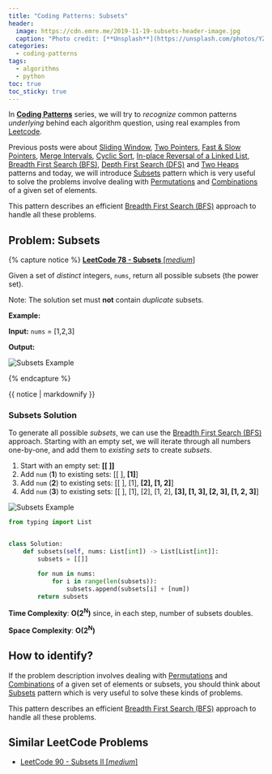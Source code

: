 ```yaml
---
title: "Coding Patterns: Subsets"
header:
  image: https://cdn.emre.me/2019-11-19-subsets-header-image.jpg
  caption: "Photo credit: [**Unsplash**](https://unsplash.com/photos/YZyYSeVQGmM)"
categories:
  - coding-patterns
tags:
  - algorithms
  - python
toc: true
toc_sticky: true
---
```


In **[Coding Patterns](https://emre.me/categories/#coding-patterns)** series, we will try to *recognize* common patterns *underlying* behind each algorithm question, using real examples from [Leetcode](https://leetcode.com/).

Previous posts were about [Sliding Window](https://emre.me/coding-patterns/sliding-window/), [Two Pointers](https://emre.me/coding-patterns/two-pointers/), [Fast & Slow Pointers](https://emre.me/coding-patterns/fast-slow-pointers/), [Merge Intervals](https://emre.me/coding-patterns/merge-intervals/), [Cyclic Sort](https://emre.me/coding-patterns/cyclic-sort/), [In-place Reversal of a Linked List](https://emre.me/coding-patterns/in-place-reversal-of-a-linked-list/), [Breadth First Search (BFS)](https://emre.me/coding-patterns/breadth-first-search/), [Depth First Search (DFS)](https://emre.me/coding-patterns/depth-first-search/) and [Two Heaps](https://emre.me/coding-patterns/two-heaps/) patterns and today, we will introduce [Subsets](https://emre.me/coding-patterns/subsets/) pattern which is very useful to solve the problems involve dealing with [Permutations](https://en.wikipedia.org/wiki/Permutation) and [Combinations](https://en.wikipedia.org/wiki/Combination) of a given set of elements.

This pattern describes an efficient [Breadth First Search (BFS)](https://emre.me/coding-patterns/breadth-first-search/) approach to handle all these problems.

## Problem: Subsets ##
{% capture notice %}
[**LeetCode 78 - Subsets** [*medium*]](https://leetcode.com/problems/subsets/)

Given a set of *distinct* integers, `nums`, return all possible subsets (the power set).

Note: The solution set must **not** contain *duplicate* subsets.

**Example:**

**Input:** `nums` = [1,2,3]

**Output:**

![Subsets Example](https://cdn.emre.me/2019-11-19-subsets-header-image.jpg)

{% endcapture %}

<div class="notice--info">
  {{ notice | markdownify }}
</div>

### Subsets Solution ###

To generate all possible *subsets*, we can use the [Breadth First Search (BFS)](https://emre.me/coding-patterns/breadth-first-search/) approach. Starting with an empty set, we will iterate through all numbers one-by-one, and add them to *existing sets* to create *subsets*.

1. Start with an empty set: **[[ ]]**
2. Add `num` (**1**) to existing sets: [[ ], **[1]**]
3. Add `num` (**2**) to existing sets: [[ ], [1], **[2], [1, 2]**]
4. Add `num` (**3**) to existing sets: [[ ], [1], [2], [1, 2], **[3], [1, 3], [2, 3], [1, 2, 3]**]

![Subsets Example](https://cdn.emre.me/2019-11-19-subsets-example.png)

```python
from typing import List


class Solution:
    def subsets(self, nums: List[int]) -> List[List[int]]:
        subsets = [[]]

        for num in nums:
            for i in range(len(subsets)):
                subsets.append(subsets[i] + [num])
        return subsets
```
**Time Complexity**: **O(2<sup>N</sup>)** since, in each step, number of subsets doubles.

**Space Complexity**: **O(2<sup>N</sup>)**

## How to identify? ##
If the problem description involves dealing with [Permutations](https://en.wikipedia.org/wiki/Permutation) and [Combinations](https://en.wikipedia.org/wiki/Combination) of a given set of elements or subsets, you should think about [Subsets](https://emre.me/coding-patterns/subsets/) pattern which is very useful to solve these kinds of problems.

This pattern describes an efficient [Breadth First Search (BFS)](https://emre.me/coding-patterns/breadth-first-search/) approach to handle all these problems.


## Similar LeetCode Problems ##
* [LeetCode 90 - Subsets II [*medium*]](https://leetcode.com/problems/subsets-ii/)